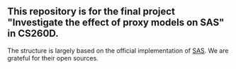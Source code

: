 ## This repository is for the final project "Investigate the effect of proxy models on SAS" in CS260D.

The structure is largely based on the official implementation of [SAS](https://github.com/sjoshi804/sas-data-efficient-contrastive-learning). We are grateful for their open sources.